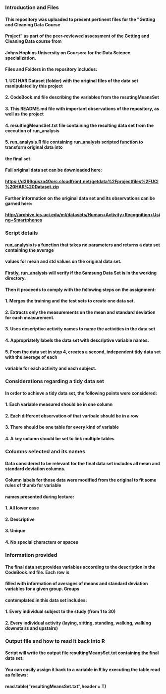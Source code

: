 ### Introduction and Files
#### This repository was uploaded to present pertinent files for the "Getting and Cleaning Data Course 
#### Project" as part of the peer-reviewed assessment of the Getting and Cleaning Data course from
#### Johns Hopkins University on Coursera for the Data Science specialization. 
#### Files and Folders in the repository includes:
#### 1. UCI HAR Dataset (folder) with the original files of the data set manipulated by this project
#### 2. CodeBook.md file describing the variables from the resutingMeansSet
#### 3. This README.md file with important observations of the repository, as well as the project
#### 4. resultingMeansSet.txt file containing the resulting data set from the execution of run_analysis
#### 5. run_analysis.R file containing run_analysis scripted function to transform original data into
#### the final set.
#### Full original data set can be downloaded here:
#### https://d396qusza40orc.cloudfront.net/getdata%2Fprojectfiles%2FUCI%20HAR%20Dataset.zip
#### Further information on the original data set and its observations can be garned here:
#### http://archive.ics.uci.edu/ml/datasets/Human+Activity+Recognition+Using+Smartphones

### Script details
#### run_analysis is a function that takes no parameters and returns a data set containing the average
#### values for mean and std values on the original data set.

#### Firstly, run_analysis will verify if the Samsung Data Set is in the working directory.
#### Then it proceeds to comply with the following steps on the assignment:
#### 1. Merges the training and the test sets to create one data set.
#### 2. Extracts only the measurements on the mean and standard deviation for each measurement.
#### 3. Uses descriptive activity names to name the activities in the data set
#### 4. Appropriately labels the data set with descriptive variable names.
#### 5. From the data set in step 4, creates a second, independent tidy data set with the average of each 
#### variable for each activity and each subject.

### Considerations regarding a tidy data set
#### In order to achieve a tidy data set, the following points were considered:
#### 1. Each variable measured should be in one column
#### 2. Each different observation of that varibale should be in a row
#### 3. There should be one table for every kind of variable
#### 4. A key column should be set to link multiple tables

### Columns selected and its names
#### Data considered to be relevant for the final data set includes all mean and standard deviation columns.
#### Column labels for those data were modified from the original to fit some rules of thumb for variable
#### names presented during lecture:
#### 1. All lower case
#### 2. Descriptive
#### 3. Unique
#### 4. No special characters or spaces

### Information provided
#### The final data set provides variables according to the description in the CodeBook.md file. Each row is
#### filled with information of averages of means and standard deviation variables for a given group. Groups
#### contemplated in this data set includes:
#### 1. Every individual subject to the study (from 1 to 30)
#### 2. Every individual activity (laying, sitting, standing, walking, walking downstairs and upstairs)

### Output file and how to read it back into R
#### Script will write the output file resultingMeansSet.txt containing the final data set.
#### You can easily assign it back to a variable in R by executing the table read as follows: 
#### read.table("resultingMeansSet.txt",header = T)

